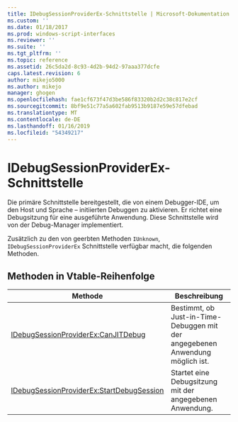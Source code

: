 ```yaml
---
title: IDebugSessionProviderEx-Schnittstelle | Microsoft-Dokumentation
ms.custom: ''
ms.date: 01/18/2017
ms.prod: windows-script-interfaces
ms.reviewer: ''
ms.suite: ''
ms.tgt_pltfrm: ''
ms.topic: reference
ms.assetid: 26c5da2d-8c93-4d2b-94d2-97aaa377dcfe
caps.latest.revision: 6
author: mikejo5000
ms.author: mikejo
manager: ghogen
ms.openlocfilehash: fae1cf673f47d3be586f83320b2d2c38c817e2cf
ms.sourcegitcommit: 8bf9e51c77a5a602fab9513b9187e59e57dfebad
ms.translationtype: MT
ms.contentlocale: de-DE
ms.lasthandoff: 01/16/2019
ms.locfileid: "54349217"
---
```

# <a name="idebugsessionproviderex-interface"></a>IDebugSessionProviderEx-Schnittstelle
Die primäre Schnittstelle bereitgestellt, die von einem Debugger-IDE, um den Host und Sprache – initiierten Debuggen zu aktivieren. Er richtet eine Debugsitzung für eine ausgeführte Anwendung. Diese Schnittstelle wird von der Debug-Manager implementiert.  
  
 Zusätzlich zu den von geerbten Methoden `IUnknown`, `IDebugSessionProviderEx` Schnittstelle verfügbar macht, die folgenden Methoden.  
  
## <a name="methods-in-vtable-order"></a>Methoden in Vtable-Reihenfolge  
  
|Methode|Beschreibung|  
|------------|-----------------|  
|[IDebugSessionProviderEx:CanJITDebug](../../winscript/reference/idebugsessionproviderex-canjitdebug.md)|Bestimmt, ob Just-in-Time-Debuggen mit der angegebenen Anwendung möglich ist.|  
|[IDebugSessionProviderEx:StartDebugSession](../../winscript/reference/idebugsessionproviderex-startdebugsession.md)|Startet eine Debugsitzung mit der angegebenen Anwendung.|
